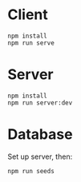 # Client

```
npm install
npm run serve
```

# Server

```
npm install
npm run server:dev
```

# Database

Set up server, then:

```
npm run seeds
```
